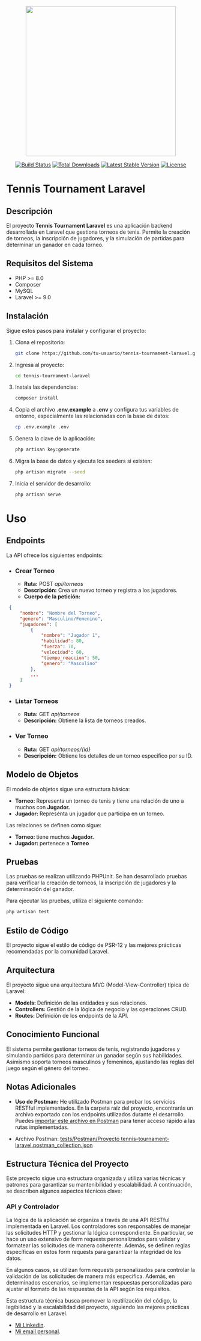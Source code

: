 <p align="center"><a href="https://laravel.com" target="_blank"><img src="https://raw.githubusercontent.com/laravel/art/master/logo-lockup/5%20SVG/2%20CMYK/1%20Full%20Color/laravel-logolockup-cmyk-red.svg" width="400"></a></p>

<p align="center">
<a href="https://travis-ci.org/laravel/framework"><img src="https://travis-ci.org/laravel/framework.svg" alt="Build Status"></a>
<a href="https://packagist.org/packages/laravel/framework"><img src="https://img.shields.io/packagist/dt/laravel/framework" alt="Total Downloads"></a>
<a href="https://packagist.org/packages/laravel/framework"><img src="https://img.shields.io/packagist/v/laravel/framework" alt="Latest Stable Version"></a>
<a href="https://packagist.org/packages/laravel/framework"><img src="https://img.shields.io/packagist/l/laravel/framework" alt="License"></a>
</p>

# Tennis Tournament Laravel

## Descripción

El proyecto **Tennis Tournament Laravel** es una aplicación backend desarrollada en Laravel que gestiona torneos de tenis. Permite la creación de torneos, la inscripción de jugadores, y la simulación de partidas para determinar un ganador en cada torneo.

## Requisitos del Sistema

- PHP >= 8.0
- Composer
- MySQL
- Laravel >= 9.0

## Instalación

Sigue estos pasos para instalar y configurar el proyecto:

1. Clona el repositorio:

   ```bash
   git clone https://github.com/tu-usuario/tennis-tournament-laravel.git
   ```

2. Ingresa al proyecto:

   ```bash
   cd tennis-tournament-laravel
   ```

3. Instala las dependencias:

   ```bash
   composer install
   ```

4. Copia el archivo **.env.example** a **.env** y configura tus variables de entorno, especialmente las relacionadas con la base de datos:

   ```bash
   cp .env.example .env
   ```

5. Genera la clave de la aplicación:

   ```bash
   php artisan key:generate
   ```

6. Migra la base de datos y ejecuta los seeders si existen:

   ```bash
   php artisan migrate --seed
   ```

7. Inicia el servidor de desarrollo:

   ```bash
   php artisan serve
   ```

# Uso

## Endpoints

La API ofrece los siguientes endpoints:

<ul>
  <li><h3>Crear Torneo</h3></li>
  <ul>
      <li><b>Ruta:</b> POST <i>api/torneos</i></li>
      <li><b>Descripción:</b> Crea un nuevo torneo y registra a los jugadores.</li>
      <li><b>Cuerpo de la petición:</b></li>
  </ul>
</ul>

   ```json
    {
        "nombre": "Nombre del Torneo",
        "genero": "Masculino/Femenino",
        "jugadores": [
            {
                "nombre": "Jugador 1",
                "habilidad": 80,
                "fuerza": 70,
                "velocidad": 60,
                "tiempo_reaccion": 50,
                "genero": "Masculino"
            },
            ...
        ]
    }
   ```  

<ul>
  <li><h3>Listar Torneos</h3></li>
  <ul>
      <li><b>Ruta:</b> GET <i>api/torneos</i></li>
      <li><b>Descripción:</b> Obtiene la lista de torneos creados.</li>
  </ul>
</ul>

<ul>
  <li><h3>Ver Torneo</h3></li>
  <ul>
      <li><b>Ruta:</b> GET <i>api/torneos/{id}</i></li>
      <li><b>Descripción:</b> Obtiene los detalles de un torneo específico por su ID.</li>
  </ul>
</ul>

## Modelo de Objetos

El modelo de objetos sigue una estructura básica:

<ul>
  <li><b>Torneo: </b> Representa un torneo de tenis y tiene una relación de uno a muchos con <b>Jugador.</b></li>
  <li><b>Jugador: </b> Representa un jugador que participa en un torneo.</li>
</ul>

Las relaciones se definen como sigue:

<ul>
  <li><b>Torneo: </b> tiene muchos <b>Jugador.</b></li>
  <li><b>Jugador: </b> pertenece a <b>Torneo</b></li>
</ul>

## Pruebas

Las pruebas se realizan utilizando PHPUnit. Se han desarrollado pruebas para verificar la creación de torneos, la inscripción de jugadores y la determinación del ganador.

Para ejecutar las pruebas, utiliza el siguiente comando:

   ```bash
   php artisan test
   ```

## Estilo de Código

El proyecto sigue el estilo de código de PSR-12 y las mejores prácticas recomendadas por la comunidad Laravel.

## Arquitectura

El proyecto sigue una arquitectura MVC (Model-View-Controller) típica de Laravel:

<ul>
  <li><b>Models: </b> Definición de las entidades y sus relaciones.</li>
  <li><b>Controllers: </b> Gestión de la lógica de negocio y las operaciones CRUD.</li>
  <li><b>Routes: </b> Definición de los endpoints de la API.</li>
</ul>

## Conocimiento Funcional

El sistema permite gestionar torneos de tenis, registrando jugadores y simulando partidos para determinar un ganador según sus habilidades. Asimismo soporta torneos masculinos y femeninos, ajustando las reglas del juego según el género del torneo.

## Notas Adicionales

- **Uso de Postman:** He utilizado Postman para probar los servicios RESTful implementados. En la carpeta raíz del proyecto, encontrarás un archivo exportado con los endpoints utilizados durante el desarrollo. Puedes [importar este archivo en Postman](tests/Postman/tennis-tournament-laravel.postman_collection.json) para tener acceso rápido a las rutas implementadas.

- Archivo Postman: [tests/Postman/Proyecto tennis-tournament-laravel.postman_collection.json](tests/Postman/tennis-tournament-laravel.postman_collection.json)

## Estructura Técnica del Proyecto

Este proyecto sigue una estructura organizada y utiliza varias técnicas y patrones para garantizar su mantenibilidad y escalabilidad. A continuación, se describen algunos aspectos técnicos clave:

### API y Controlador

La lógica de la aplicación se organiza a través de una API RESTful implementada en Laravel. Los controladores son responsables de manejar las solicitudes HTTP y gestionar la lógica correspondiente. En particular, se hace un uso extensivo de form requests personalizados para validar y formatear las solicitudes de manera coherente. Además, se definen reglas específicas en estos form requests para garantizar la integridad de los datos. 

En algunos casos, se utilizan form requests personalizados para controlar la validación de las solicitudes de manera más específica. Además, en determinados escenarios, se implementan respuestas personalizadas para ajustar el formato de las respuestas de la API según los requisitos.

Esta estructura técnica busca promover la reutilización del código, la legibilidad y la escalabilidad del proyecto, siguiendo las mejores prácticas de desarrollo en Laravel.

- [Mi Linkedin](https://linkedin.com/in/mariano-de-greef).  
- [Mi email personal](mailto:degreefmariano@gmail.com).
